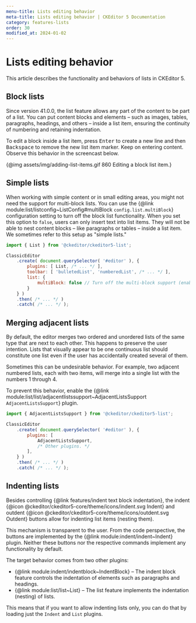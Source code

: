 ```yaml
---
menu-title: Lists editing behavior
meta-title: Lists editing behavior | CKEditor 5 Documentation
category: features-lists
order: 30
modified_at: 2024-01-02
---
```


# Lists editing behavior

This article describes the functionality and behaviors of lists in CKEditor&nbsp;5.

## Block lists

Since version 41.0.0, the list feature allows any part of the content to be part of a list. You can put content blocks and elements &ndash; such as images, tables, paragraphs, headings, and others &ndash; inside a list item, ensuring the continuity of numbering and retaining indentation.

To edit a block inside a list item, press <kbd>Enter</kbd> to create a new line and then <kbd>Backspace</kbd> to remove the new list item marker. Keep on entering content. Observe this behavior in the screencast below.

{@img assets/img/adding-list-items.gif 860 Editing a block list item.}

## Simple lists

When working with simple content or in small editing areas, you might not need the support for multi-block lists. You can use the {@link module:list/listconfig~ListConfig#multiBlock `config.list.multiBlock`} configuration setting to turn off the block list functionality. When you set this option to `false`, users can only insert text into list items. They will not be able to nest content blocks &ndash; like paragraphs or tables &ndash; inside a list item. We sometimes refer to this setup as "simple lists."

```js
import { List } from '@ckeditor/ckeditor5-list';

ClassicEditor
	.create( document.querySelector( '#editor' ), {
		plugins: [ List, /* ... */ ],
		toolbar: [ 'bulletedList', 'numberedList', /* ... */ ],
		list: {
		    multiBlock: false // Turn off the multi-block support (enabled by default).
		}
	} )
	.then( /* ... */ )
	.catch( /* ... */ );
```

## Merging adjacent lists

By default, the editor merges two ordered and unordered lists of the same type that are next to each other. This happens to preserve the user intention. Lists that visually appear to be one continuous list should constitute one list even if the user has accidentally created several of them.

Sometimes this can be undesirable behavior. For example, two adjacent numbered lists, each with two items, will merge into a single list with the numbers 1 through 4.

To prevent this behavior, enable the {@link module:list/list/adjacentlistssupport~AdjacentListsSupport `AdjacentListsSupport`} plugin.

```js
import { AdjacentListsSupport } from '@ckeditor/ckeditor5-list';

ClassicEditor
	.create( document.querySelector( '#editor' ), {
		plugins: [
			AdjacentListsSupport,
			/* Other plugins. */
		],
	} )
	.then( /* ... */ )
	.catch( /* ... */ );
```

## Indenting lists

Besides controlling {@link features/indent text block indentation}, the indent {@icon @ckeditor/ckeditor5-core/theme/icons/indent.svg Indent} and outdent {@icon @ckeditor/ckeditor5-core/theme/icons/outdent.svg Outdent} buttons allow for indenting list items (nesting them).

This mechanism is transparent to the user. From the code perspective, the buttons are implemented by the {@link module:indent/indent~Indent} plugin. Neither these buttons nor the respective commands implement any functionality by default.

The target behavior comes from two other plugins:

* {@link module:indent/indentblock~IndentBlock} &ndash; The indent block feature controls the indentation of elements such as paragraphs and headings.
* {@link module:list/list~List} &ndash; The list feature implements the indentation (nesting) of lists.

This means that if you want to allow indenting lists only, you can do that by loading just the `Indent` and `List` plugins.<!-- If you want the full behavior, you need to load all 3 plugins (`Indent`, `IndentBlock`, and `List`). -->
